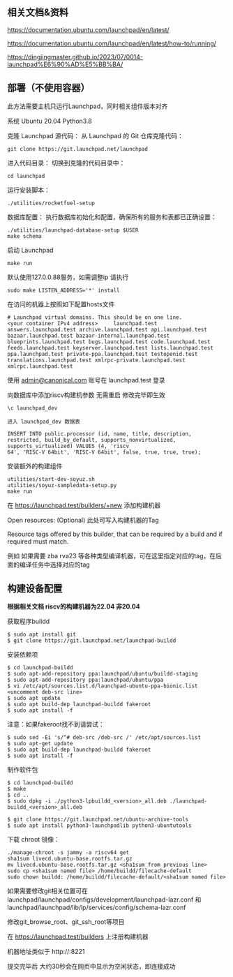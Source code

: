 
## 相关文档&资料

https://documentation.ubuntu.com/launchpad/en/latest/

https://documentation.ubuntu.com/launchpad/en/latest/how-to/running/

https://dingjingmaster.github.io/2023/07/0014-launchpad%E6%90%AD%E5%BB%BA/

## 部署（不使用容器）

此方法需要主机只运行Launchpad，同时相关组件版本对齐

系统 Ubuntu 20.04 Python3.8

克隆 Launchpad 源代码： 从 Launchpad 的 Git 仓库克隆代码：
```
git clone https://git.launchpad.net/launchpad
```
进入代码目录： 切换到克隆的代码目录中：

```
cd launchpad
```
运行安装脚本：

```
./utilities/rocketfuel-setup
```
数据库配置： 执行数据库初始化和配置，确保所有的服务和表都已正确设置：

```
./utilities/launchpad-database-setup $USER
make schema
```
启动 Launchpad

```
make run
```

默认使用127.0.0.88服务，如需调整ip 请执行
```
sudo make LISTEN_ADDRESS='*' install
```
在访问的机器上按照如下配置hosts文件
```
# Launchpad virtual domains. This should be on one line.
<your container IPv4 address>     launchpad.test answers.launchpad.test archive.launchpad.test api.launchpad.test bazaar.launchpad.test bazaar-internal.launchpad.test blueprints.launchpad.test bugs.launchpad.test code.launchpad.test feeds.launchpad.test keyserver.launchpad.test lists.launchpad.test ppa.launchpad.test private-ppa.launchpad.test testopenid.test translations.launchpad.test xmlrpc-private.launchpad.test xmlrpc.launchpad.test
```



使用 admin@canonical.com 账号在 launchpad.test 登录



向数据库中添加riscv构建机参数 无需重启 修改完毕即生效

```
\c launchpad_dev  

进入 launchpad_dev 数据表

INSERT INTO public.processor (id, name, title, description, restricted, build_by_default, supports_nonvirtualized, supports_virtualized) VALUES (4, 'riscv
64', 'RISC-V 64bit', 'RISC-V 64bit', false, true, true, true);
```



安装额外的构建组件
```
utilities/start-dev-soyuz.sh
utilities/soyuz-sampledata-setup.py
make run
```


在 https://launchpad.test/builders/+new 添加构建机器


Open resources: (Optional)  此处可写入构建机器的Tag

Resource tags offered by this builder, that can be required by a build and if required must match.

例如 如果需要 zba rva23 等各种类型编译机器，可在这里指定对应的tag，在后面的编译任务中选择对应的tag

## 构建设备配置


**根据相关文档 riscv的构建机器为22.04 非20.04**

获取程序buildd
```
$ sudo apt install git
$ git clone https://git.launchpad.net/launchpad-buildd
```
安装依赖项
```
$ cd launchpad-buildd
$ sudo apt-add-repository ppa:launchpad/ubuntu/buildd-staging
$ sudo apt-add-repository ppa:launchpad/ubuntu/ppa
$ vi /etc/apt/sources.list.d/launchpad-ubuntu-ppa-bionic.list <uncomment deb-src line>
$ sudo apt update
$ sudo apt build-dep launchpad-buildd fakeroot
$ sudo apt install -f
```
注意：如果fakeroot找不到请尝试：
```
$ sudo sed -Ei 's/^# deb-src /deb-src /' /etc/apt/sources.list
$ sudo apt-get update
$ sudo apt build-dep launchpad-buildd fakeroot
$ sudo apt install -f
```
制作软件包
```
$ cd launchpad-buildd
$ make
$ cd ..
$ sudo dpkg -i ./python3-lpbuildd_<version>_all.deb ./launchpad-buildd_<version>_all.deb
```
```
$ git clone https://git.launchpad.net/ubuntu-archive-tools
$ sudo apt install python3-launchpadlib python3-ubuntutools
```
下载 chroot 镜像：
```
./manage-chroot -s jammy -a riscv64 get
sha1sum livecd.ubuntu-base.rootfs.tar.gz
mv livecd.ubuntu-base.rootfs.tar.gz <sha1sum from previous line>
sudo cp <sha1sum named file> /home/buildd/filecache-default
sudo chown buildd: /home/buildd/filecache-default/<sha1sum named file>
```
如果需要修改git相关位置可在launchpad/launchpad/configs/development/launchpad-lazr.conf 和 launchpad/launchpad/lib/lp/services/config/schema-lazr.conf

修改git_browse_root、git_ssh_root等项目


在 https://launchpad.test/builders 上注册构建机器

机器地址类似于 http://<buildd ip>:8221

提交完毕后 大约30秒会在网页中显示为空闲状态，即连接成功